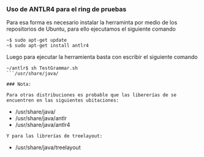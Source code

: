 ### Uso de ANTLR4 para el ring de pruebas

Para esa forma es necesario instalar la herraminta por medio de los repositorios de Ubuntu, para ello ejecutamos el siguiente comando

```(shell)
~$ sudo apt-get update
~$ sudo apt-get install antlr4
```
Luego para ejecutar la herramienta basta con escribir el siguiente comando

```(shell)
~/antlr$ sh TestGrammar.sh
```/usr/share/java/

### Nota: 

Para otras distribuciones es probable que las libererías de se encuentren en las siguientes ubitaciones: 

```
- /usr/share/java/
- /usr/share/java/antlr
- /usr/share/java/antlr4
```
Y para las librerías de treelayout: 

```
- /usr/share/java/treelayout
```
